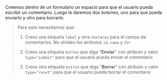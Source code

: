 Creemos dentro de un formulario un espacio para que el usuario pueda escribir un comentario. Luego le daremos dos botones, uno para que pueda enviarlo y otro para borrarlo.

> Para esto necesitamos que:

> 1. Crees una etiqueta `label` y otra `textarea` para el campo de comentarios. No olvides los atributos `id`, `name` y `for`

> 2. Crees una etiqueta `button` que diga "**Enviar**" con atributo y valor `type="submit"` para que el usuario pueda enviar el comentario  
  
> 3. Crees otra etiqueta `button` que diga "**Borrar**" con atributo y valor `type="reset"` para que el usuario pueda borrar el comentario